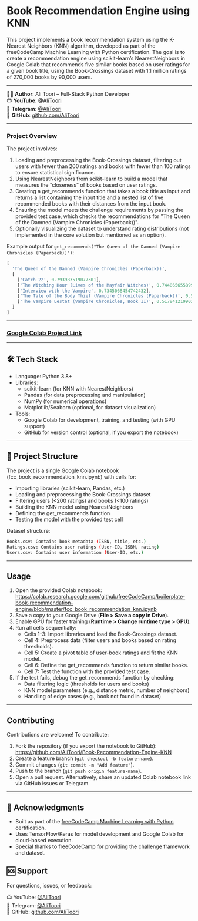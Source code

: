 # Book Recommendation Engine using KNN

This project implements a book recommendation system using the K-Nearest Neighbors (KNN) algorithm, developed as part of the freeCodeCamp Machine Learning with Python certification. The goal is to create a recommendation engine using scikit-learn’s NearestNeighbors in Google Colab that recommends five similar books based on user ratings for a given book title, using the Book-Crossings dataset with 1.1 million ratings of 270,000 books by 90,000 users.

---

👨‍💻 **Author**: Ali Toori – Full-Stack Python Developer  
📺 **YouTube**: [@AliToori](https://youtube.com/@AliToori)  
💬 **Telegram**: [@AliToori](https://t.me/@AliToori)  
📂 **GitHub**: [github.com/AliToori](https://github.com/AliToori)

---

### Project Overview
The project involves:
1. Loading and preprocessing the Book-Crossings dataset, filtering out users with fewer than 200 ratings and books with fewer than 100 ratings to ensure statistical significance.
2. Using NearestNeighbors from scikit-learn to build a model that measures the “closeness” of books based on user ratings.
3. Creating a get_recommends function that takes a book title as input and returns a list containing the input title and a nested list of five recommended books with their distances from the input book.
4. Ensuring the model meets the challenge requirements by passing the provided test case, which checks the recommendations for "The Queen of the Damned (Vampire Chronicles (Paperback))".
5. Optionally visualizing the dataset to understand rating distributions (not implemented in the core solution but mentioned as an option).

Example output for `get_recommends("The Queen of the Damned (Vampire Chronicles (Paperback))")`:

``` python
[
  'The Queen of the Damned (Vampire Chronicles (Paperback))',
  [
    ['Catch 22', 0.793983519077301], 
    ['The Witching Hour (Lives of the Mayfair Witches)', 0.7448656558990479], 
    ['Interview with the Vampire', 0.7345068454742432],
    ['The Tale of the Body Thief (Vampire Chronicles (Paperback))', 0.5376338362693787],
    ['The Vampire Lestat (Vampire Chronicles, Book II)', 0.5178412199020386]
  ]
]
````
---

### [Google Colab Project Link](https://colab.research.google.com/drive/1oHGqYm4gnRgDVoyohDlvuEY-nGrlGUAJ#scrollTo=iAQGqqO_vo4d)

---

## 🛠 Tech Stack
* Language: Python 3.8+
* Libraries:
  * scikit-learn (for KNN with NearestNeighbors)
  * Pandas (for data preprocessing and manipulation)
  * NumPy (for numerical operations)
  * Matplotlib/Seaborn (optional, for dataset visualization)
* Tools:
  * Google Colab for development, training, and testing (with GPU support)
  * GitHub for version control (optional, if you export the notebook)

---

## 📂 Project Structure
The project is a single Google Colab notebook (fcc_book_recommendation_knn.ipynb) with cells for:
* Importing libraries (scikit-learn, Pandas, etc.)
* Loading and preprocessing the Book-Crossings dataset
* Filtering users (<200 ratings) and books (<100 ratings)
* Building the KNN model using NearestNeighbors
* Defining the get_recommends function
* Testing the model with the provided test cell

Dataset structure:
```bash
Books.csv: Contains book metadata (ISBN, title, etc.)
Ratings.csv: Contains user ratings (User-ID, ISBN, rating)
Users.csv: Contains user information (User-ID, etc.)
```

---

## Usage
1. Open the provided Colab notebook: https://colab.research.google.com/github/freeCodeCamp/boilerplate-book-recommendation-engine/blob/master/fcc_book_recommendation_knn.ipynb
2. Save a copy to your Google Drive (**File > Save a copy in Drive**).
3. Enable GPU for faster training (**Runtime > Change runtime type > GPU**).
4. Run all cells sequentially:
    - Cells 1-3: Import libraries and load the Book-Crossings dataset.
    - Cell 4: Preprocess data (filter users and books based on rating thresholds).
    - Cell 5: Create a pivot table of user-book ratings and fit the KNN model.
    - Cell 6: Define the get_recommends function to return similar books.
    - Cell 7: Test the function with the provided test case.
5. If the test fails, debug the get_recommends function by checking:
    - Data filtering logic (thresholds for users and books)
    - KNN model parameters (e.g., distance metric, number of neighbors)
    - Handling of edge cases (e.g., book not found in dataset)
---

## Contributing
Contributions are welcome! To contribute:
1. Fork the repository (if you export the notebook to GitHub): https://github.com/AliToori/Book-Recommendation-Engine-KNN
2. Create a feature branch (`git checkout -b feature-name`).
3. Commit changes (`git commit -m "Add feature"`).
4. Push to the branch (`git push origin feature-name`).
5. Open a pull request.
Alternatively, share an updated Colab notebook link via GitHub issues or Telegram.

---

## 🙏 Acknowledgments
- Built as part of the [freeCodeCamp Machine Learning with Python](https://www.freecodecamp.org/learn/machine-learning-with-python) certification.
- Uses TensorFlow/Keras for model development and Google Colab for cloud-based execution.
- Special thanks to freeCodeCamp for providing the challenge framework and dataset.

## 🆘 Support
For questions, issues, or feedback:

📺 YouTube: [@AliToori](https://youtube.com/@AliToori)  
💬 Telegram: [@AliToori](https://t.me/@AliToori)  
📂 GitHub: [github.com/AliToori](https://github.com/AliToori)
